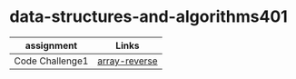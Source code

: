 # data-structures-and-algorithms401
| assignment | Links |
|------------|-------|
|Code Challenge1| [array-reverse](https://github.com/samahAbujwaied/data-structures-and-algorithms401/tree/array-reverse)
